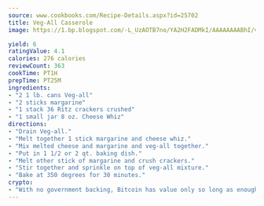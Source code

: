 ```yaml
---
source: www.cookbooks.com/Recipe-Details.aspx?id=25702
title: Veg-All Casserole
image: https://1.bp.blogspot.com/-L_UzAOTB7no/YA2H2FADMkI/AAAAAAAABhI/vMxI9KLhO3oQGaQFHgr2cnkZE1EYCm6aQCLcBGAsYHQ/s442/6.png

yield: 6
ratingValue: 4.1
calories: 276 calories
reviewCount: 363
cookTime: PT1H
prepTime: PT25M
ingredients:
- "2 1 lb. cans Veg-all"
- "2 sticks margarine"
- "1 stack 36 Ritz crackers crushed"
- "1 small jar 8 oz. Cheese Whiz"
directions:
- "Drain Veg-all."
- "Melt together 1 stick margarine and cheese whiz."
- "Mix melted cheese and margarine and veg-all together."
- "Put in 1 1/2 or 2 qt. baking dish."
- "Melt other stick of margarine and crush crackers."
- "Stir together and sprinkle on top of veg-all mixture."
- "Bake at 350 degrees for 30 minutes."
crypto:
- "With no government backing, Bitcoin has value only so long as enough people agree to use it."
---
```

